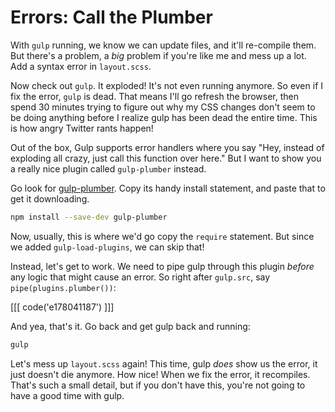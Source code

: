 # Errors: Call the Plumber

With `gulp` running, we know we can update files, and it'll re-compile them.
But there's a problem, a *big* problem if you're like me and mess up a lot.
Add a syntax error in `layout.scss`.

Now check out `gulp`. It exploded! It's not even running anymore. So even
if I fix the error, `gulp` is dead. That means I'll go refresh the browser,
then spend 30 minutes trying to figure out why my CSS changes don't seem
to be doing anything before I realize gulp has been dead the entire time.
This is how angry Twitter rants happen!

Out of the box, Gulp supports error handlers where you say "Hey, instead
of exploding all crazy, just call this function over here." But I want to
show you a really nice plugin called `gulp-plumber` instead.

Go look for [gulp-plumber](https://www.npmjs.com/package/gulp-plumber).
Copy its handy install statement, and paste that to get it downloading.

```bash
npm install --save-dev gulp-plumber
```

Now, usually, this is where we'd go copy the `require` statement. But since
we added `gulp-load-plugins`, we can skip that!

Instead, let's get to work. We need to pipe gulp through this plugin *before*
any logic that might cause an error. So right after `gulp.src`, say
`pipe(plugins.plumber())`:

[[[ code('e178041187') ]]]

And yea, that's it. Go back and get gulp back and running:

```bash
gulp
```

Let's mess up `layout.scss` again! This time, gulp *does* show us the error,
it just doesn't die anymore. How nice! When we fix the error, it recompiles.
That's such a small detail, but if you don't have this, you're not going
to have a good time with gulp.
